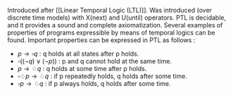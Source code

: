 Introduced after [[Linear Temporal Logic (LTL)]].
Was introduced (over discrete time models) with X(next) and U(until) operators. PTL is decidable, and it provides a sound and complete axiomatization.
Several examples of properties of programs expressible by means of temporal logics can be found. 
Important properties can be expressed in PTL as follows :
- $p \rightarrow \square q$ : q holds at all states after p holds.
- $\square((\neg q)\lor(\neg p))$ : p and q cannot hold at the same time.
- $p \rightarrow \diamondsuit q$ : q holds at some time after p holds.
- $\square \diamondsuit p \rightarrow \diamondsuit q$ : if p repeatedly holds, q holds after some time.
- $\square p \rightarrow \diamondsuit q$ : if p always holds, q holds after some time.